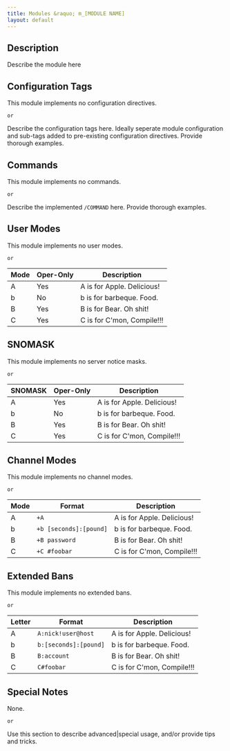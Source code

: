 ```yaml
---
title: Modules &raquo; m_[MODULE NAME]
layout: default
---
```


## Description

Describe the module here

## Configuration Tags

This module implements no configuration directives.

`or`

Describe the configuration tags here. Ideally seperate module configuration and sub-tags added to pre-existing
configuration directives. Provide thorough examples.

## Commands

This module implements no commands.

`or`

Describe the implemented `/COMMAND` here. Provide thorough examples.

## User Modes

This module implements no user modes.

`or`

Mode | Oper-Only | Description
---- | --------- | -----------
A | Yes | A is for Apple. Delicious!
b | No | b is for barbeque. Food.
B | Yes | B is for Bear. Oh shit!
C | Yes | C is for C'mon, Compile!!!

## SNOMASK

This module implements no server notice masks.

`or`

SNOMASK | Oper-Only | Description
------- | --------- | -----------
A | Yes | A is for Apple. Delicious!
b | No | b is for barbeque. Food.
B | Yes | B is for Bear. Oh shit!
C | Yes | C is for C'mon, Compile!!!

## Channel Modes

This module implements no channel modes.

`or`

Mode | Format | Description
------- | ----------- | ---------
A | `+A` | A is for Apple. Delicious!
b | `+b [seconds]:[pound]` | b is for barbeque. Food.
B | `+B password` | B is for Bear. Oh shit!
C | `+C #foobar` | C is for C'mon, Compile!!!

## Extended Bans

This module implements no extended bans.

`or`

Letter | Format | Description
------- | ----------- | ---------
A | `A:nick!user@host` | A is for Apple. Delicious!
b | `b:[seconds]:[pound]` | b is for barbeque. Food.
B | `B:account` | B is for Bear. Oh shit!
C | `C#foobar` | C is for C'mon, Compile!!!

## Special Notes

None.

`or`

Use this section to describe advanced|special usage, and/or provide tips and tricks.
